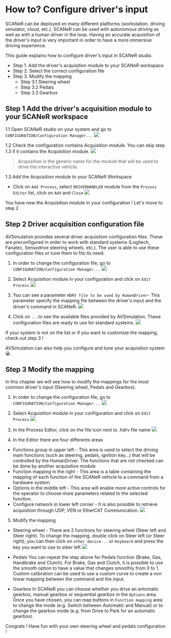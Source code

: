 # How to? Configure driver's input

SCANeR can be deployed on many different platforms (workstation, driving simulator, cloud, etc.). SCANeR can be used with autonomous driving as well as with a human driver in the loop. Having an accurate acquisition of the driver's input is very important in order to have a more immersive driving experience.


This guide explains how to configure driver's input in SCANeR studio.
- Step 1. Add the driver's acquisition module to your SCANeR workspace
- Step 2. Select the correct configuration file 
- Step 3. Modify the mapping 
  - Step 3.1 Steering wheel
  - Step 3.2 Pedals
  - Step 3.3 Gearbox

## Step 1 Add the driver's acquisition module to your SCANeR workspace
1.1 Open SCANeR studio on your system and go to `CONFIGURATION/Configuration Manager...`
![](./assets/ConfigurationManager.png)

1.2 Check the configuration contains Acquisition module. You can skip step 1.3 if it contains the Acquisition module.
![](./assets/ACQUISITION.png)

>Acquisition is the generic name for the module that will be used to drive the interactive vehicle.

1.3 Add the Acquisition module to your SCANeR Workspace
 - Click on `Add Process`, select `DRIVERHANDLER` module from the `Process Editor` list, click on `Add` and `Close`
![](./assets/AddACQUISITION.png)

You have now the Acquisition module in your configuration ! Let's move to step 2

## Step 2 Driver acquisition configuration file 
AVSimulation provides several driver acquisition configuration files. These are preconfigured in order to work with standard systems (Logitech, Fanatec, Sensodrive steering wheels, etc.). The user is able to use these configuration files or tune them to fits its need.
1. In order to change the configuration file, go to `CONFIGURATION/Configuration Manager...`
![](./assets/ConfigurationManager.png)

2. Select Acquisition module in your configuration and click on `Edit Process`
![](./assets/ACQUISITION.png)

3. You can see a parameter `HDRV file to be used by HumanDriver`- This parameter specify the mapping file between the driver's input and the driver's command in SCANeR. 
![](./assets/EditAcquisition.png)

4. Click on  `...`to see the available files provided by AVSimulation. These configuration files are ready to use for standard systems. 
![](./assets/ListeHDRV.png)

If your system is not on the list or if you want to customize the mapping, check out step 3 !

AVSimulation can also help you configure and tune your acquisition system 😀.

## Step 3 Modify the mapping
In this chapter we will see how to modify the mappings for the most common driver's input (Steering wheel, Pedals and Gearbox).
1. In order to change the configuration file, go to `CONFIGURATION/Configuration Manager...`
![](./assets/ConfigurationManager.png)

2. Select Acquisition module in your configuration and click on `Edit Process`
![](./assets/ACQUISITION.png)

3. In the Process Editor, click on the file icon next to .hdrv file name
![](./assets/FileIcon.png)

4. In the Editor there are four differents areas
 - Functions group in upper left - This area is used to select the driving main functions (such as steering, pedals, ignition key…) that will be controlled by the HumanDriver. The functions that are not checked can be done by another acquisition module
 - Function mapping in the right - This area is a table containing the mapping of each function of the SCANeR vehicle to a command from a hardware system.
 - Options in the middle left - This area will enable more active controls for the operator to choose more parameters related to the selected function.
 - Configure network in lower left corner - It is also possible to retrieve acquisition through UDP, VEN or EtherCAT Communication.
![](./assets/EditHDRV.png)

5. Modify the mapping
  - Steering wheel - There are 2 functions for steering wheel (Steer left and Steer right).
 To change the mapping, double click on Steer left (or Steer right), you can then click on `other device...` or `Keyboard` and press the key you want to use to steer left
 ![](./assets/SteerLeft.png)
 
  - Pedals 
You can repeat the step above for Pedals function (Brake, Gas, Handbrake and Clutch).
For Brake, Gas and Clutch, it is possible to use the smooth option to have a value that changes smoothly from 0 to 1. Custom calibration can be used to use a custom curve to create a non linear mapping between the command and the input.

  - Gearbox
In SCANeR you can choose whether you drive an antomatic gearbox, manual gearbox or sequential gearbox in the `Options` area. Once you have chosen, you can map buttons in `Function mapping` area to change the mode (e.g. Switch between Automatic and Manual) or to change the gearbox mode (e.g. from Drive to Park for an automatic gearbox).


Congrats ! Have fun with your own steering wheel and pedals configuration ! 


